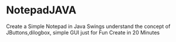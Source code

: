 # NotepadJAVA
Create a Simple Notepad in Java Swings understand the concept of JButtons,dilogbox, simple GUI just for Fun Create in 20 Minutes
